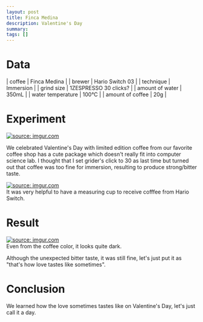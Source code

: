 ```yaml
---
layout: post
title: Finca Medina
description: Valentine's Day
summary:
tags: []
---
```


# Data

| coffee            | Finca Medina |
| brewer            | Hario Switch 03           |
| technique         | Immersion     |
| grind size        |    1ZESPRESSO 30 clicks? | 
| amount of water   | 350mL                     |
| water temperature | 100°C                     |
| amount of coffee  | 20g                       |


# Experiment

<a href="https://imgur.com/Td9aK3D"><img src="https://i.imgur.com/Td9aK3D.jpg" title="source: imgur.com" /></a>

We celebrated Valentine's Day with limited edition coffee from our favorite coffee shop has a cute package which doesn't really fit into computer science lab.
I thought that I set grider's click to 30 as last time but turned out that coffee was too fine for immersion, resulting to produce strong/bitter taste.

<a href="https://imgur.com/PVc5MP3"><img src="https://i.imgur.com/PVc5MP3.png" title="source: imgur.com" /></a>  
It was very helpful to have a measuring cup to receive cofffee from Hario Switch.

# Result

<a href="https://imgur.com/yVItI7D"><img src="https://i.imgur.com/yVItI7D.png" title="source: imgur.com" /></a>  
Even from the coffee color, it looks quite dark.

Although the unexpected bitter taste, it was still fine, let's just put it as "that's how love tastes like sometimes".

# Conclusion

We learned how the love sometimes tastes like on Valentine's Day, let's just call it a day.
